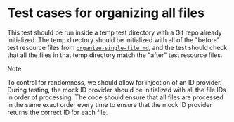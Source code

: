# Test cases for organizing all files

This test should be run inside a temp test directory with a Git repo already initialized. The temp directory should be initialized with all of the "before" test resource files from [`organize-single-file.md`](./organize-single-file.md), and the test should check that all the files in that temp directory match the "after" test resource files.

> [!NOTE]
> To control for randomness, we should allow for injection of an ID provider. During testing, the mock ID provider should be initialized with all the file IDs in order of processing. The code should ensure that all files are processed in the same exact order every time to ensure that the mock ID provider returns the correct ID for each file.
